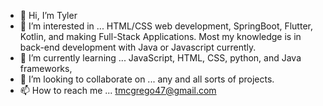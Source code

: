 - 👋 Hi, I’m Tyler
- 👀 I’m interested in ... HTML/CSS web development, SpringBoot, Flutter, Kotlin, and making Full-Stack Applications. Most my knowledge is in back-end development with Java or Javascript currently.
- 🌱 I’m currently learning ... JavaScript, HTML, CSS, python, and Java frameworks, 
- 💞️ I’m looking to collaborate on ... any and all sorts of projects. 
- 📫 How to reach me ... tmcgrego47@gmail.com

<!---
TylerMcG/TylerMcG is a ✨ special ✨ repository because its `README.md` (this file) appears on your GitHub profile.
You can click the Preview link to take a look at your changes.
--->
